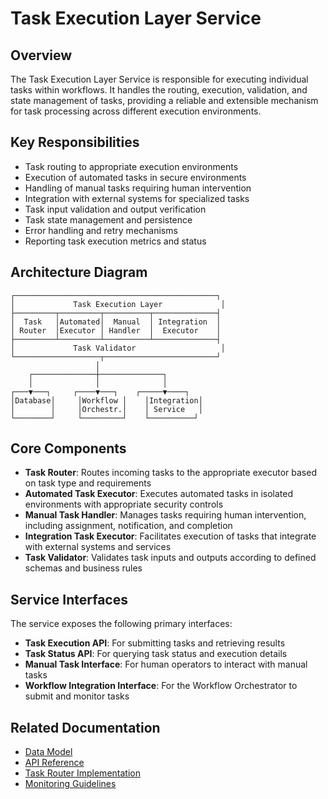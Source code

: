 # Task Execution Layer Service

## Overview

The Task Execution Layer Service is responsible for executing individual tasks within workflows. It handles the routing, execution, validation, and state management of tasks, providing a reliable and extensible mechanism for task processing across different execution environments.

## Key Responsibilities

<!-- List 4-8 key responsibilities -->

* Task routing to appropriate execution environments
* Execution of automated tasks in secure environments
* Handling of manual tasks requiring human intervention
* Integration with external systems for specialized tasks
* Task input validation and output verification
* Task state management and persistence
* Error handling and retry mechanisms
* Reporting task execution metrics and status

## Architecture Diagram

```
┌─────────────────────────────────────────────┐
│             Task Execution Layer             │
├─────────┬─────────┬──────────┬──────────────┤
│  Task   │Automated│  Manual  │ Integration  │
│ Router  │Executor │ Handler  │  Executor    │
├─────────┴─────────┴──────────┴──────────────┤
│             Task Validator                   │
└───────────────────┬─────────────────────────┘
                   │
    ┌──────────────┼──────────────┐
    │              │              │
┌───▼───┐     ┌────▼───┐    ┌─────▼────┐
│Database│     │Workflow │    │Integration│
│        │     │Orchestr.│    │ Service   │
└────────┘     └─────────┘    └──────────┘
```

## Core Components

<!-- Describe the main internal modules/components -->

* **Task Router**: Routes incoming tasks to the appropriate executor based on task type and requirements
* **Automated Task Executor**: Executes automated tasks in isolated environments with appropriate security controls
* **Manual Task Handler**: Manages tasks requiring human intervention, including assignment, notification, and completion
* **Integration Task Executor**: Facilitates execution of tasks that integrate with external systems and services
* **Task Validator**: Validates task inputs and outputs according to defined schemas and business rules

## Service Interfaces

The service exposes the following primary interfaces:

<!-- List the main interfaces with brief descriptions -->

* **Task Execution API**: For submitting tasks and retrieving results
* **Task Status API**: For querying task status and execution details
* **Manual Task Interface**: For human operators to interact with manual tasks
* **Workflow Integration Interface**: For the Workflow Orchestrator to submit and monitor tasks

## Related Documentation

<!-- Provide links to related documents -->

* [Data Model](./data_model.md)
* [API Reference](./interfaces/api.md)
* [Task Router Implementation](./implementation/task_router.md)
* [Monitoring Guidelines](./operations/monitoring.md)


